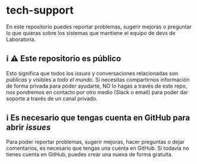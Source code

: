 # tech-support

En este repositorio puedes reportar problemas, sugerir mejoras o preguntar lo
que quieras sobre los sistemas que mantiene el equipo de devs de Laboratoria.

## ℹ️ ⚠️ Este repositorio es público

Esto significa que todos los _issues_ y conversaciones relacionadas son
_públicas_ y visibles a _todo el mundo_. Si necesitas compartirnos información
de forma privada para poder ayudarte, NO lo hagas a través de este repo, nos
pondremos en contacto por otro medio (Slack o email) para poder dar soporte a
través de un canal privado.

## ℹ️ Es necesario que tengas cuenta en GitHub para abrir _issues_

Para poder reportar problemas, sugerir mejoras, hacer preguntas o dejar
comentarios, es necesario que tengas una cuenta en GitHub. Si todavía no tienes
cuenta en GitHub, puedes crear una nueva de forma gratuita.
